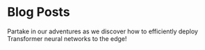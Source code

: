 # Blog Posts
Partake in our adventures as we discover how to efficiently deploy Transformer neural networks to the edge!
